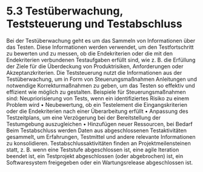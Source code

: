 # 5.3 Testüberwachung, Teststeuerung und Testabschluss

Bei der Testüberwachung geht es um das Sammeln von Informationen über das Testen. Diese
Informationen werden verwendet, um den Testfortschritt zu bewerten und zu messen, ob die
Endekriterien oder die mit den Endekriterien verbundenen Testaufgaben erfüllt sind, wie z. B.
die Erfüllung der Ziele für die Überdeckung von Produktrisiken, Anforderungen oder
Akzeptanzkriterien.
Die Teststeuerung nutzt die Informationen aus der Testüberwachung, um in Form von
Steuerungsmaßnahmen Anleitungen und notwendige Korrekturmaßnahmen zu geben, um
das Testen so effektiv und effizient wie möglich zu gestalten. Beispiele für
Steuerungsmaßnahmen sind: Neupriorisierung von Tests, wenn ein identifiziertes Risiko zu einem Problem wird
• Neubewertung, ob ein Testelement die Eingangskriterien oder die Endekriterien nach
einer Überarbeitung erfüllt
• Anpassung des Testzeitplans, um eine Verzögerung bei der Bereitstellung der
Testumgebung auszugleichen
• Hinzufügen neuer Ressourcen, bei Bedarf
Beim Testabschluss werden Daten aus abgeschlossenen Testaktivitäten gesammelt, um
Erfahrungen, Testmittel und andere relevante Informationen zu konsolidieren.
Testabschlussaktivitäten finden an Projektmeilensteinen statt, z. B. wenn eine Teststufe
abgeschlossen ist, eine agile Iteration beendet ist, ein Testprojekt abgeschlossen (oder
abgebrochen) ist, ein Softwaresystem freigegeben oder ein Wartungsrelease abgeschlossen
ist. 
